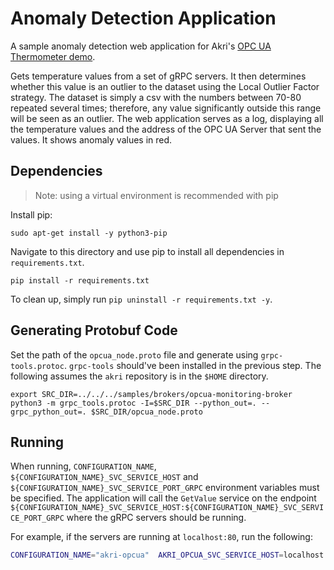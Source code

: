 # Anomaly Detection Application
A sample anomaly detection web application for Akri's [OPC UA Thermometer demo](https://docs.akri.sh/demos/opc-thermometer-demo).

Gets temperature values from a set of gRPC servers. It then determines whether this value is an outlier to the dataset
using the Local Outlier Factor strategy. The dataset is simply a csv with the numbers between 70-80 repeated several
times; therefore, any value significantly outside this range will be seen as an outlier. The web application serves as a
log, displaying all the temperature values and the address of the OPC UA Server that sent the values. It shows anomaly
values in red. 

## Dependencies
> Note: using a virtual environment is recommended with pip

Install pip:
```
sudo apt-get install -y python3-pip
```
Navigate to this directory and use pip to install all dependencies in `requirements.txt`.
```
pip install -r requirements.txt
```

To clean up, simply run `pip uninstall -r requirements.txt -y`.

## Generating Protobuf Code
Set the path of the `opcua_node.proto` file and generate using `grpc-tools.protoc`. `grpc-tools` should've been installed in the previous step. The following assumes the `akri` repository is in the `$HOME` directory.
```
export SRC_DIR=../../../samples/brokers/opcua-monitoring-broker
python3 -m grpc_tools.protoc -I=$SRC_DIR --python_out=. --grpc_python_out=. $SRC_DIR/opcua_node.proto
```

## Running
When running, `CONFIGURATION_NAME`, `${CONFIGURATION_NAME}_SVC_SERVICE_HOST` and
`${CONFIGURATION_NAME}_SVC_SERVICE_PORT_GRPC` environment variables must be specified. The application will call the
`GetValue` service on the endpoint `${CONFIGURATION_NAME}_SVC_SERVICE_HOST:${CONFIGURATION_NAME}_SVC_SERVICE_PORT_GRPC`
where the gRPC servers should be running.

For example, if the servers are running at `localhost:80`, run the following:
```sh
CONFIGURATION_NAME="akri-opcua"  AKRI_OPCUA_SVC_SERVICE_HOST=localhost AKRI_OPCUA_SVC_SERVICE_PORT_GRPC=80 python3 ./app.py
```